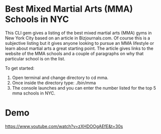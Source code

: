 # Best Mixed Martial Arts (MMA) Schools in NYC

This CLI gem gives a listing of the best mixed martial arts (MMA) gyms in New York City based on an article in Bizjournals.com.  Of course this is a subjective listing but it gives anyone looking to pursue an MMA lifestyle or learn about martial arts a great starting point.  The article gives links to the website of the MMA schools and a couple of paragraphs on why that particular school is on the list. 

To get started:
1. Open terminal and change directory to cd mma.
2. Once inside the directory type: ./bin/mma
3. The console launches and you can enter the number listed for the top 5 mma schools in NYC.

# Demo

https://www.youtube.com/watch?v=zXHDOOgAEfE&t=30s
